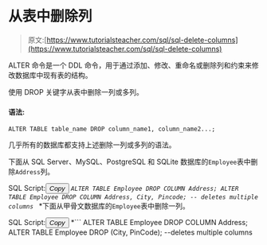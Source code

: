 # 从表中删除列

> 原文:[https://www.tutorialsteacher.com/sql/sql-delete-columns](https://www.tutorialsteacher.com/sql/sql-delete-columns)

ALTER 命令是一个 DDL 命令，用于通过添加、修改、重命名或删除列和约束来修改数据库中现有表的结构。

使用 DROP 关键字从表中删除一列或多列。

#### 语法:

```
ALTER TABLE table_name DROP column_name1, column_name2...; 
```

几乎所有的数据库都支持上述删除一列或多列的语法。

下面从 SQL Server、MySQL、PostgreSQL 和 SQLite 数据库的`Employee`表中删除`Address`列。

SQL Script:<button class="copy-btn pull-right" title="Copy example code">*Copy*</button> *```
ALTER TABLE Employee DROP COLUMN Address;
ALTER TABLE Employee DROP COLUMN Address, City, Pincode; -- deletes multiple columns 
```*  *下面从甲骨文数据库的`Employee`表中删除一列。

SQL Script:<button class="copy-btn pull-right" title="Copy example code">*Copy*</button> *```
ALTER TABLE Employee DROP COLUMN Address;
ALTER TABLE Employee DROP (City, PinCode); --deletes multiple columns 
```**